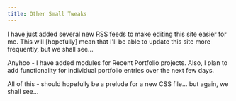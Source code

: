 ```yaml
---
title: Other Small Tweaks
---
```


I have just added several new RSS feeds to make editing this site easier for
me. This will [hopefully] mean that I'll be able to update this site more
frequently, but we shall see...

Anyhoo - I have added modules for Recent Portfolio projects. Also, I plan to
add functionality for individual portfolio entries over the next few days.

All of this - should hopefully be a prelude for a new CSS file... but again,
we shall see...
